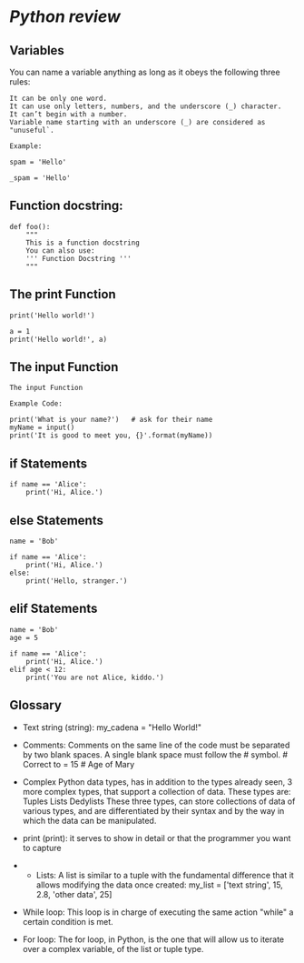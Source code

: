 # _Python review_

## Variables

You can name a variable anything as long as it obeys the following three rules:

    It can be only one word.
    It can use only letters, numbers, and the underscore (_) character.
    It can’t begin with a number.
    Variable name starting with an underscore (_) are considered as "unuseful`.
    
    Example:

    spam = 'Hello'

    _spam = 'Hello'
    
## Function docstring:

    def foo():
        """
        This is a function docstring
        You can also use:
        ''' Function Docstring '''
        """

## The print Function

    print('Hello world!')

    a = 1
    print('Hello world!', a)
    
## The input Function

    The input Function

    Example Code:

    print('What is your name?')   # ask for their name
    myName = input()
    print('It is good to meet you, {}'.format(myName))
    
## if Statements

    if name == 'Alice':
        print('Hi, Alice.')

## else Statements

    name = 'Bob'

    if name == 'Alice':
        print('Hi, Alice.')
    else:
        print('Hello, stranger.')

## elif Statements

    name = 'Bob'
    age = 5

    if name == 'Alice':
        print('Hi, Alice.')
    elif age < 12:
        print('You are not Alice, kiddo.')
        
## Glossary

- Text string (string):  my_cadena = "Hello World!"

- Comments: Comments on the same line of the code must be separated by two blank spaces. A single blank space must follow the # symbol. # Correct to = 15 # Age of Mary

- Complex Python data types, has in addition to the types already seen, 3 more complex types, that support a collection of data. These types are:
Tuples
Lists
Dedylists
These three types, can store collections of data of various types, and are differentiated by their syntax and by the way in which the data can be manipulated.
- print (print): it serves to show in detail or that the programmer you want to capture
- - Lists: A list is similar to a tuple with the fundamental difference that it allows modifying the data once created: my_list = ['text string', 15, 2.8, 'other data', 25]
- While loop: This loop is in charge of executing the same action "while" a certain condition is met.
- For loop: The for loop, in Python, is the one that will allow us to iterate over a complex variable, of the list or tuple type.

